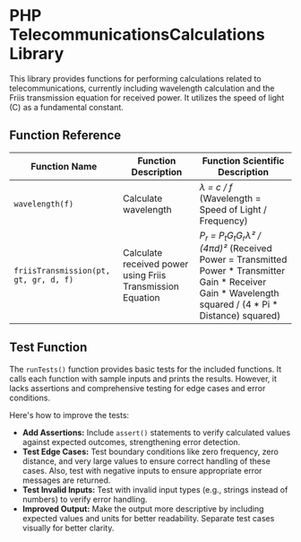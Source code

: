 # PHP TelecommunicationsCalculations Library

This library provides functions for performing calculations related to telecommunications, currently including wavelength calculation and the Friis transmission equation for received power.  It utilizes the speed of light (C) as a fundamental constant.

## Function Reference

| Function Name | Function Description | Function Scientific Description |
|---|---|---|
| `wavelength(f)` | Calculate wavelength | *λ = c / f* (Wavelength = Speed of Light / Frequency) |
| `friisTransmission(pt, gt, gr, d, f)` | Calculate received power using Friis Transmission Equation | *P<sub>r</sub> = P<sub>t</sub>G<sub>t</sub>G<sub>r</sub>λ² / (4πd)²* (Received Power = Transmitted Power * Transmitter Gain * Receiver Gain * Wavelength squared / (4 * Pi * Distance) squared) |


## Test Function

The `runTests()` function provides basic tests for the included functions. It calls each function with sample inputs and prints the results. However, it lacks assertions and comprehensive testing for edge cases and error conditions.

Here's how to improve the tests:

* **Add Assertions:**  Include `assert()` statements to verify calculated values against expected outcomes, strengthening error detection.
* **Test Edge Cases:**  Test boundary conditions like zero frequency, zero distance, and very large values to ensure correct handling of these cases.  Also, test with negative inputs to ensure appropriate error messages are returned.
* **Test Invalid Inputs:** Test with invalid input types (e.g., strings instead of numbers) to verify error handling.
* **Improved Output:**  Make the output more descriptive by including expected values and units for better readability.  Separate test cases visually for better clarity.